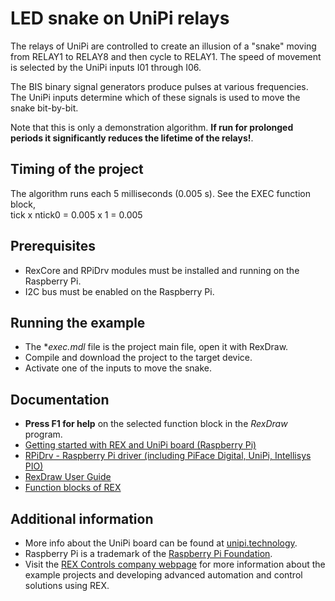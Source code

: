 ﻿LED snake on UniPi relays 
=========================
 
The relays of UniPi are controlled to create an illusion of a "snake" moving 
from RELAY1 to RELAY8 and then cycle to RELAY1. The speed of movement is 
selected by the UniPi inputs I01 through I06. 

The BIS binary signal generators produce pulses at various frequencies. The 
UniPi inputs determine which of these signals is used to move the snake 
bit-by-bit.  

Note that this is only a demonstration algorithm. **If run for prolonged periods
it significantly reduces the lifetime of the relays!**. 

## Timing of the project ##

The algorithm runs each 5 milliseconds (0.005 s). See the EXEC function block,  
tick x ntick0 = 0.005 x 1 = 0.005 

## Prerequisites ##

- RexCore and RPiDrv modules must be installed and running on the Raspberry Pi.
- I2C bus must be enabled on the Raspberry Pi.

## Running the example ##

- The **exec.mdl* file is the project main file, open it with RexDraw.
- Compile and download the project to the target device.
- Activate one of the inputs to move the snake.

## Documentation ##

- **Press F1 for help** on the selected function block in the *RexDraw* program.
- [Getting started with REX and UniPi board (Raspberry Pi)](https://www.rexcontrols.com/media/2.50.5/doc/ENGLISH/MANUALS/RexGettingStarted/RexGettingStarted_UniPi_ENG.html)
- [RPiDrv - Raspberry Pi driver (including PiFace Digital, UniPi, Intellisys PIO)](https://www.rexcontrols.com/media/2.50.5/doc/ENGLISH/MANUALS/RPiDrv/RPiDrv_ENG.html)
- [RexDraw User Guide](https://www.rexcontrols.com/media/2.50.5/doc/ENGLISH/MANUALS/RexDraw/RexDraw_ENG.html)
- [Function blocks of REX](https://www.rexcontrols.com/media/2.50.5/doc/ENGLISH/MANUALS/BRef/BRef_ENG.html)

## Additional information ##

- More info about the UniPi board can be found at [unipi.technology](http://www.unipi.technology).
- Raspberry Pi is a trademark of the [Raspberry Pi Foundation](http://www.raspberrypi.org).
- Visit the [REX Controls company webpage](http://www.rexcontrols.com) 
for more information about the example projects and developing advanced 
automation and control solutions using REX.